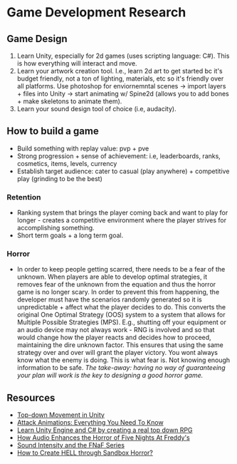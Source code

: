 # Game Development Research

## Game Design
1) Learn Unity, especially for 2d games (uses scripting language: C#). This is how everything will interact and move.
2) Learn your artwork creation tool. I.e., learn 2d art to get started bc it's budget friendly, not a ton of lighting, materials, etc so it's friendly over all platforms. Use photoshop for enviornemntal scenes -> import layers + files into Unity -> start animating w/ Spine2d (allows you to add bones + make skeletons to animate them).
3) Learn your sound design tool of choice (i.e, audacity).

## How to build a game
- Build something with replay value: pvp + pve
- Strong progression + sense of achievement: i.e, leaderboards, ranks, cosmetics, items, levels, currency
- Establish target audience: cater to casual (play anywhere) + competitive play (grinding to be the best)

### Retention
- Ranking system that brings the player coming back and want to play for longer - creates a competitive environment where the player strives for accomplishing something.
- Short term goals + a long term goal.

### Horror
- In order to keep people getting scarred, there needs to be a fear of the unknown. When players are able to develop optimal strategies, it removes fear of the unknown from the equation and thus the horror game is no longer scary. In order to prevent this from happening, the developer must have the scenarios randomly generated so it is unpredictable + affect what the player decides to do. This converts the original One Optimal Strategy (OOS) system to a system that allows for Multiple Possible Strategies (MPS). E.g., shutting off your equipment or an audio device may not always work - RNG is involved and so that would change how the player reacts and decides how to proceed, maintaining the dire unknown factor. This ensures that using the same strategy over and over will grant the player victory. You wont always know what the enemy is doing. This is what fear is. Not knowing enough information to be safe. *The take-away: having no way of guaranteeing your plan will work is the key to designing  a good horror game.*

## Resources
- [Top-down Movement in Unity](https://www.youtube.com/watch?v=whzomFgjT50)
- [Attack Animations: Everything You Need To Know](https://www.youtube.com/watch?v=nJbzBSVy1u0)
- [Learn Unity Engine and C# by creating a real top down RPG](https://www.youtube.com/watch?v=b8YUfee_pzc)
- [How Audio Enhances the Horror of Five Nights At Freddy's](https://www.youtube.com/watch?v=1yTIhtfgDwY)
- [Sound Intensity and the FNaF Series](https://www.youtube.com/watch?v=1yTIhtfgDwY)
- [How to Create HELL through Sandbox Horror?](https://www.youtube.com/watch?v=LrYlH6D6kT4)
